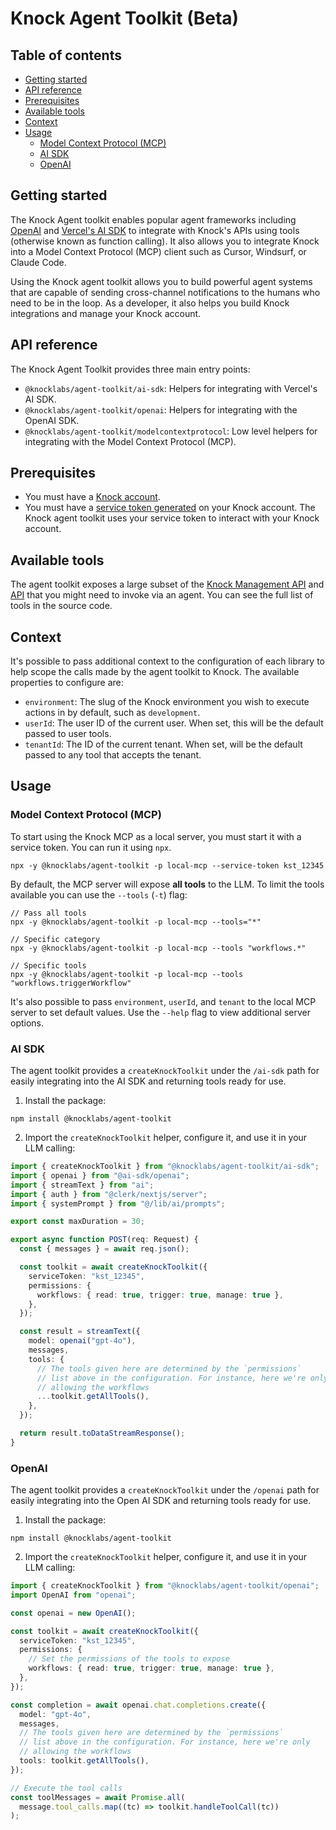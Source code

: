 # Knock Agent Toolkit (Beta)

## Table of contents

- [Getting started](#getting-started)
- [API reference](#api-reference)
- [Prerequisites](#prerequisites)
- [Available tools](#available-tools)
- [Context](#context)
- [Usage](#usage)
  - [Model Context Protocol (MCP)](#model-context-protocol-mcp)
  - [AI SDK](#ai-sdk)
  - [OpenAI](#openai)

## Getting started

The Knock Agent toolkit enables popular agent frameworks including [OpenAI](https://platform.openai.com/docs/guides/function-calling?api-mode=chat&lang=javascript) and [Vercel's AI SDK](https://sdk.vercel.ai/) to integrate with Knock's APIs using tools (otherwise known as function calling). It also allows you to integrate Knock into a Model Context Protocol (MCP) client such as Cursor, Windsurf, or Claude Code.

Using the Knock agent toolkit allows you to build powerful agent systems that are capable of sending cross-channel notifications to the humans who need to be in the loop. As a developer, it also helps you build Knock integrations and manage your Knock account.

## API reference

The Knock Agent Toolkit provides three main entry points:

- `@knocklabs/agent-toolkit/ai-sdk`: Helpers for integrating with Vercel's AI SDK.
- `@knocklabs/agent-toolkit/openai`: Helpers for integrating with the OpenAI SDK.
- `@knocklabs/agent-toolkit/modelcontextprotocol`: Low level helpers for integrating with the Model Context Protocol (MCP).

## Prerequisites

- You must have a [Knock account](https://dashboard.knock.app/signup).
- You must have a [service token generated](https://docs.knock.app/developer-tools/service-tokens) on your Knock account. The Knock agent toolkit uses your service token to interact with your Knock account.

## Available tools

The agent toolkit exposes a large subset of the [Knock Management API](https://docs.knock.app/mapi) and [API](https://docs.knock.app/reference) that you might need to invoke via an agent. You can see the full list of tools in the source code.

## Context

It's possible to pass additional context to the configuration of each library to help scope the calls made by the agent toolkit to Knock. The available properties to configure are:

- `environment`: The slug of the Knock environment you wish to execute actions in by default, such as `development`.
- `userId`: The user ID of the current user. When set, this will be the default passed to user tools.
- `tenantId`: The ID of the current tenant. When set, will be the default passed to any tool that accepts the tenant.

## Usage

### Model Context Protocol (MCP)

To start using the Knock MCP as a local server, you must start it with a service token. You can run it using `npx`.

```
npx -y @knocklabs/agent-toolkit -p local-mcp --service-token kst_12345
```

By default, the MCP server will expose **all tools** to the LLM. To limit the tools available you can use the `--tools` (`-t`) flag:

```
// Pass all tools
npx -y @knocklabs/agent-toolkit -p local-mcp --tools="*"

// Specific category
npx -y @knocklabs/agent-toolkit -p local-mcp --tools "workflows.*"

// Specific tools
npx -y @knocklabs/agent-toolkit -p local-mcp --tools "workflows.triggerWorkflow"
```

It's also possible to pass `environment`, `userId`, and `tenant` to the local MCP server to set default values. Use the `--help` flag to view additional server options.

### AI SDK

The agent toolkit provides a `createKnockToolkit` under the `/ai-sdk` path for easily integrating into the AI SDK and returning tools ready for use.

1. Install the package:

```
npm install @knocklabs/agent-toolkit
```

2. Import the `createKnockToolkit` helper, configure it, and use it in your LLM calling:

```typescript
import { createKnockToolkit } from "@knocklabs/agent-toolkit/ai-sdk";
import { openai } from "@ai-sdk/openai";
import { streamText } from "ai";
import { auth } from "@clerk/nextjs/server";
import { systemPrompt } from "@/lib/ai/prompts";

export const maxDuration = 30;

export async function POST(req: Request) {
  const { messages } = await req.json();

  const toolkit = await createKnockToolkit({
    serviceToken: "kst_12345",
    permissions: {
      workflows: { read: true, trigger: true, manage: true },
    },
  });

  const result = streamText({
    model: openai("gpt-4o"),
    messages,
    tools: {
      // The tools given here are determined by the `permissions`
      // list above in the configuration. For instance, here we're only
      // allowing the workflows
      ...toolkit.getAllTools(),
    },
  });

  return result.toDataStreamResponse();
}
```

### OpenAI

The agent toolkit provides a `createKnockToolkit` under the `/openai` path for easily integrating into the Open AI SDK and returning tools ready for use.

1. Install the package:

```
npm install @knocklabs/agent-toolkit
```

2. Import the `createKnockToolkit` helper, configure it, and use it in your LLM calling:

```typescript
import { createKnockToolkit } from "@knocklabs/agent-toolkit/openai";
import OpenAI from "openai";

const openai = new OpenAI();

const toolkit = await createKnockToolkit({
  serviceToken: "kst_12345",
  permissions: {
    // Set the permissions of the tools to expose
    workflows: { read: true, trigger: true, manage: true },
  },
});

const completion = await openai.chat.completions.create({
  model: "gpt-4o",
  messages,
  // The tools given here are determined by the `permissions`
  // list above in the configuration. For instance, here we're only
  // allowing the workflows
  tools: toolkit.getAllTools(),
});

// Execute the tool calls
const toolMessages = await Promise.all(
  message.tool_calls.map((tc) => toolkit.handleToolCall(tc))
);
```
